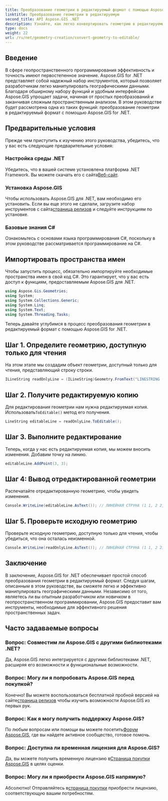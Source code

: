 ```yaml
---
title: Преобразование геометрии в редактируемый формат с помощью Aspose.GIS
linktitle: Преобразование геометрии в редактируемую
second_title: API Aspose.GIS .NET
description: Узнайте, как легко конвертировать геометрию в редактируемый формат с помощью Aspose.GIS for .NET. Погрузитесь в это пошаговое руководство.
type: docs
weight: 22
url: /ru/net/geometry-creation/convert-geometry-to-editable/
---
```

## Введение
В сфере геопространственного программирования эффективность и точность имеют первостепенное значение. Aspose.GIS for .NET представляет собой надежный набор инструментов, который позволяет разработчикам легко манипулировать географическими данными. Благодаря обширному набору функций и удобным интерфейсам Aspose.GIS упрощает задачи, начиная от простых преобразований и заканчивая сложным пространственным анализом. В этом руководстве будет рассмотрена одна из таких функций: преобразование геометрии в редактируемый формат с помощью Aspose.GIS for .NET.
## Предварительные условия
Прежде чем приступить к изучению этого руководства, убедитесь, что у вас есть следующие предварительные условия:
### Настройка среды .NET
 Убедитесь, что в вашей системе установлена платформа .NET Framework. Вы можете скачать его с сайта[Веб-сайт](https://dotnet.microsoft.com/download).
### Установка Aspose.GIS
 Чтобы использовать Aspose.GIS для .NET, вам необходимо его установить. Если вы еще этого не сделали, загрузите набор инструментов с сайта[страница релизов](https://releases.aspose.com/gis/net/) и следуйте инструкциям по установке.
### Базовые знания C#
Ознакомьтесь с основами языка программирования C#, поскольку в этом руководстве рассматривается программирование на C#.

## Импортировать пространства имен
Чтобы запустить процесс, обязательно импортируйте необходимые пространства имен в свой код C#. Это гарантирует, что у вас есть доступ к функциям, предоставляемым Aspose.GIS для .NET.

```csharp
using Aspose.Gis.Geometries;
using System;
using System.Collections.Generic;
using System.Linq;
using System.Text;
using System.Threading.Tasks;
```

Теперь давайте углубимся в процесс преобразования геометрии в редактируемый формат с помощью Aspose.GIS for .NET.
## Шаг 1. Определите геометрию, доступную только для чтения
На этом этапе мы создадим объект геометрии, доступный только для чтения, представляющий строку строки.
```csharp
ILineString readOnlyLine = (ILineString)Geometry.FromText("LINESTRING (1 1, 2 2)");
```
## Шаг 2. Получите редактируемую копию
 Для редактирования геометрии нам нужна редактируемая копия. Использовать`ToEditable()` метод его получения.
```csharp
LineString editableLine = readOnlyLine.ToEditable();
```
## Шаг 3. Выполните редактирование
Теперь, когда у нас есть редактируемая копия, мы можем вносить изменения. Добавим точку на линию.
```csharp
editableLine.AddPoint(3, 3);
```
## Шаг 4: Вывод отредактированной геометрии
Распечатайте отредактированную геометрию, чтобы увидеть изменения.
```csharp
Console.WriteLine(editableLine.AsText()); // ЛИНЕЙНАЯ СТРУНА (1 1, 2 2, 3 3)
```
## Шаг 5. Проверьте исходную геометрию
Проверьте исходную геометрию, доступную только для чтения, чтобы убедиться, что она осталась неизменной.
```csharp
Console.WriteLine(readOnlyLine.AsText()); // ЛИНЕЙНАЯ СТРУНА (1 1, 2 2)
```

## Заключение
В заключение, Aspose.GIS for .NET обеспечивает простой способ преобразования геометрии в редактируемый формат. Следуя шагам, описанным в этом руководстве, вы сможете легко и эффективно манипулировать географическими данными. Независимо от того, являетесь ли вы опытным разработчиком или новичком в геопространственном программировании, Aspose.GIS предоставит вам инструменты, необходимые для эффективного решения пространственных задач.
## Часто задаваемые вопросы
### Вопрос: Совместим ли Aspose.GIS с другими библиотеками .NET?
Да, Aspose.GIS легко интегрируется с другими библиотеками .NET, расширяя его возможности и функциональные возможности.
### Вопрос: Могу ли я попробовать Aspose.GIS перед покупкой?
 Конечно! Вы можете воспользоваться бесплатной пробной версией на сайте[страница релизов](https://releases.aspose.com/) чтобы изучить возможности Aspose.GIS из первых рук.
### Вопрос: Как я могу получить поддержку Aspose.GIS?
 По любым вопросам или помощи вы можете посетить[Форум Aspose.GIS](https://forum.aspose.com/c/gis/33), где вы найдете активное сообщество, готовое помочь.
### Вопрос: Доступна ли временная лицензия для Aspose.GIS?
 Да, вы можете получить временную лицензию в[Страница покупки Aspose.GIS](https://purchase.aspose.com/temporary-license/) в целях оценки.
### Вопрос: Могу ли я приобрести Aspose.GIS напрямую?
 Абсолютно! Отправляйтесь в[страница покупки](https://purchase.aspose.com/buy) приобрести лицензию, соответствующую вашим потребностям.